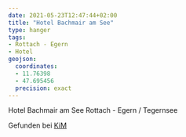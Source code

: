 ```yaml
---
date: 2021-05-23T12:47:44+02:00
title: "Hotel Bachmair am See"
type: hanger
tags:
- Rottach - Egern
- Hotel
geojson:
  coordinates:
  - 11.76398
  - 47.695456
  precision: exact
---
```


Hotel Bachmair am See Rottach - Egern / Tegernsee

<div class="source">Gefunden bei <a href="https://www.neue-arbeit-brockensammlung.de/geschaefte/zweigstelle-kim/">KiM</a></div>
